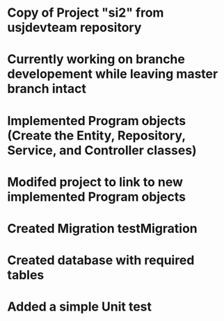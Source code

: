 # Copy of Project "si2" from usjdevteam repository
# Currently working on branche developement while leaving master branch intact
# Implemented Program objects (Create the Entity, Repository, Service, and Controller classes)
# Modifed project to link to new implemented Program objects
# Created Migration testMigration
# Created database with required tables
# Added a simple Unit test
